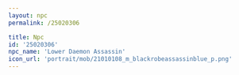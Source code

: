 ```yaml
---
layout: npc
permalink: /25020306

title: Npc
id: '25020306'
npc_name: 'Lower Daemon Assassin'
icon_url: 'portrait/mob/21010108_m_blackrobeassassinblue_p.png'
---
```

